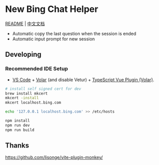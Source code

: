 # New Bing Chat Helper

[README](README.md) | [中文文档](README_zh.md)

- Automatic copy the last question when the session is ended
- Automatic input prompt for new session

## Developing

### Recommended IDE Setup

- [VS Code](https://code.visualstudio.com/) + [Volar](https://marketplace.visualstudio.com/items?itemName=Vue.volar) (and disable Vetur) + [TypeScript Vue Plugin (Volar)](https://marketplace.visualstudio.com/items?itemName=Vue.vscode-typescript-vue-plugin).

```bash
# install self signed cert for dev
brew install mkcert
mkcert -install
mkcert localhost.bing.com

echo '127.0.0.1 localhost.bing.com' >> /etc/hosts

npm install
npm run dev
npm run build
```

## Thanks

https://github.com/lisonge/vite-plugin-monkey/
